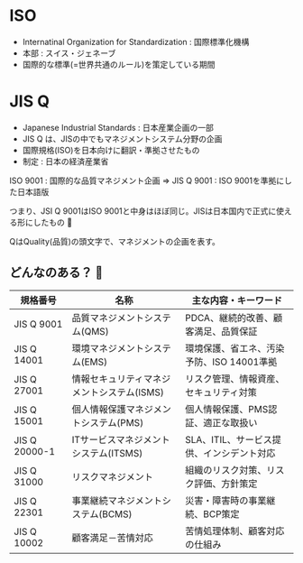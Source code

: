 # ISO

- Internatinal Organization for Standardization : 国際標準化機構
- 本部 : スイス・ジェネーブ
- 国際的な標準(=世界共通のルール)を策定している期間

# JIS Q

- Japanese Industrial Standards : 日本産業企画の一部
- JIS Q は、JISの中でもマネジメントシステム分野の企画
- 国際規格(ISO)を日本向けに翻訳・準拠させたもの
- 制定 : 日本の経済産業省

ISO 9001 : 国際的な品質マネジメント企画 => JIS Q 9001 : ISO 9001を準拠にした日本語版

つまり、JSI Q 9001はISO 9001と中身はほぼ同じ。JISは日本国内で正式に使える形にしたもの :dog:

QはQuality(品質)の頭文字で、マネジメントの企画を表す。

## どんなのある？ :dog:

| 規格番号              | 名称                               | 主な内容・キーワード                      |
|---------------|--------------------------------------------|-------------------------------------------|
| JIS Q 9001    | 品質マネジメントシステム(QMS)              | PDCA、継続的改善、顧客満足、品質保証      |
| JIS Q 14001   | 環境マネジメントシステム(EMS)              | 環境保護、省エネ、汚染予防、ISO 14001準拠 |
| JIS Q 27001   | 情報セキュリティマネジメントシステム(ISMS) | リスク管理、情報資産、セキュリティ対策    |
| JIS Q 15001   | 個人情報保護マネジメントシステム(PMS)      | 個人情報保護、PMS認証、適正な取扱い       |
| JIS Q 20000-1 | ITサービスマネジメントシステム(ITSMS)      | SLA、ITIL、サービス提供、インシデント対応 |
| JIS Q 31000   | リスクマネジメント                         | 組織のリスク対策、リスク評価、方針策定    |
| JIS Q 22301   | 事業継続マネジメントシステム(BCMS)         | 災害・障害時の事業継続、BCP策定           |
| JIS Q 10002   | 顧客満足－苦情対応                         | 苦情処理体制、顧客対応の仕組み            |

